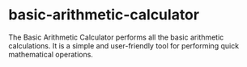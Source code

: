 # basic-arithmetic-calculator
The Basic Arithmetic Calculator performs all the basic arithmetic calculations. It is a simple and user-friendly tool for performing quick mathematical operations.
